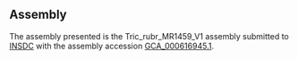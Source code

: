 

Assembly
--------

The assembly presented is the Tric\_rubr\_MR1459\_V1 assembly submitted
to [INSDC](http://www.insdc.org) with the assembly accession
[GCA\_000616945.1](http://www.ebi.ac.uk/ena/data/view/GCA_000616945.1).
